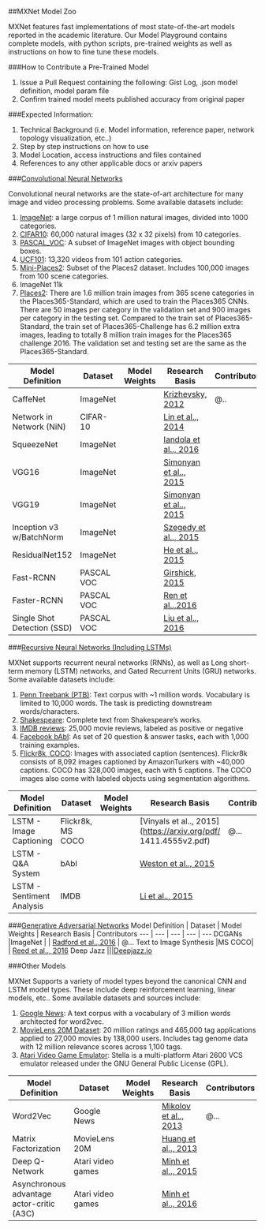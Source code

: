 ##MXNet Model Zoo

MXNet features fast implementations of most state-of-the-art models reported in the academic literature. Our Model Playground contains complete models, with python scripts, pre-trained weights as well as instructions on how to fine tune these models.  

###How to Contribute a Pre-Trained Model

1. Issue a Pull Request containing the following: Gist Log, .json model definition, model param file
2. Confirm trained model meets published accuracy from original paper 

###Expected Information:
1. Technical Background (i.e. Model information, reference paper, network topology visualization, etc..)
2. Step by step instructions on how to use
3. Model Location, access instructions and files contained
5. References to any other applicable docs or arxiv papers


###[Convolutional Neural Networks](https://papers.nips.cc/paper/4824-imagenet-classification-with-deep-convolutional-neural-networks.pdf)

Convolutional neural networks are the state-of-art architecture for many image and video processing problems. Some available datasets include:

1. [ImageNet](http://image-net.org/): a large corpus of 1 million natural images, divided into 1000 categories.
2. [CIFAR10](https://www.cs.toronto.edu/~kriz/cifar.html): 60,000 natural images (32 x 32 pixels) from 10 categories.
3. [PASCAL_VOC](http://host.robots.ox.ac.uk/pascal/VOC/): A subset of ImageNet images with object bounding boxes.
4. [UCF101](http://crcv.ucf.edu/data/UCF101.php): 13,320 videos from 101 action categories.
5. [Mini-Places2](http://6.869.csail.mit.edu/fa15/project.html): Subset of the Places2 dataset. Includes 100,000 images from 100 scene categories.
6. ImageNet 11k
7. [Places2](http://places2.csail.mit.edu/download.html): There are 1.6 million train images from 365 scene categories in the Places365-Standard, which are used to train the Places365 CNNs. There are 50 images per category in the validation set and 900 images per category in the testing set. Compared to the train set of Places365-Standard, the train set of Places365-Challenge has 6.2 million extra images, leading to totally 8 million train images for the Places365 challenge 2016. The validation set and testing set are the same as the Places365-Standard.



Model Definition | Dataset | Model Weights | Research Basis | Contributors
--- | --- | --- | --- | ---
CaffeNet | ImageNet | |   [Krizhevsky, 2012](http://papers.nips.cc/paper/4824-imagenet-classification-with-deep-convolutional-neural-networks) | @..
Network in Network (NiN) | CIFAR-10 | |  [Lin et al.., 2014](https://arxiv.org/pdf/1312.4400v3.pdf)
SqueezeNet | ImageNet | | [Iandola et al.., 2016](https://arxiv.org/pdf/1602.07360v4.pdf)
VGG16 | ImageNet | | [Simonyan et al.., 2015](https://arxiv.org/pdf/1409.1556v6.pdf)
VGG19 | ImageNet | | [Simonyan et al.., 2015](https://arxiv.org/pdf/1409.1556v6.pdf)
Inception v3 w/BatchNorm | ImageNet | | [Szegedy et al.., 2015](https://arxiv.org/pdf/1512.00567.pdf)
ResidualNet152 | ImageNet | | [He et al.., 2015](https://arxiv.org/pdf/1512.03385v1.pdf)
Fast-RCNN |PASCAL VOC | | [Girshick, 2015](https://arxiv.org/pdf/1504.08083v2.pdf)
Faster-RCNN |PASCAL VOC |  | [Ren et al..,2016](https://arxiv.org/pdf/1506.01497v3.pdf)
Single Shot Detection (SSD) | PASCAL VOC | | [Liu et al.., 2016](https://arxiv.org/pdf/1512.02325v4.pdf)


###[Recursive Neural Networks (Including LSTMs)](http://deeplearning.cs.cmu.edu/pdfs/Hochreiter97_lstm.pdf)

MXNet supports recurrent neural networks (RNNs), as well as Long short-term memory (LSTM) networks, and Gated Recurrent Units (GRU) networks. Some available datasets include:


1. [Penn Treebank (PTB)](https://www.cis.upenn.edu/~treebank/): Text corpus with ~1 million words. Vocabulary is limited to 10,000 words. The task is predicting downstream words/characters.
2. [Shakespeare](http://cs.stanford.edu/people/karpathy/char-rnn/): Complete text from Shakespeare’s works.
3. [IMDB reviews](https://s3.amazonaws.com/text-datasets): 25,000 movie reviews, labeled as positive or negative
4. [Facebook bAbI](https://research.facebook.com/researchers/1543934539189348): As set of 20 question & answer tasks, each with 1,000 training examples.
5. [Flickr8k, COCO](http://mscoco.org/): Images with associated caption (sentences). Flickr8k consists of 8,092 images captioned by AmazonTurkers with ~40,000 captions. COCO has 328,000 images, each with 5 captions. The COCO images also come with labeled objects using segmentation algorithms.


Model Definition | Dataset | Model Weights | Research Basis | Contributors
--- | --- | --- | --- | ---
LSTM - Image Captioning | Flickr8k, MS COCO | | [Vinyals et al.., 2015](https://arxiv.org/pdf/ 1411.4555v2.pdf) | @...
LSTM - Q&A System| bAbl | | [Weston et al.., 2015](https://arxiv.org/pdf/1502.05698v10.pdf)
LSTM - Sentiment Analysis| IMDB | | [Li et al.., 2015](http://arxiv.org/pdf/1503.00185v5.pdf)


###[Generative Adversarial Networks](http://papers.nips.cc/paper/5423-generative-adversarial-nets.pdf) 
Model Definition | Dataset | Model Weights | Research Basis | Contributors
--- | --- | --- | --- | ---
DCGANs |ImageNet | | [Radford et al..,2016](https://arxiv.org/pdf/1511.06434v2.pdf) | @...
Text to Image Synthesis |MS COCO| | [Reed et al.., 2016](https://arxiv.org/pdf/1605.05396v2.pdf)
Deep Jazz	|||[Deepjazz.io](https://deepjazz.io)



###Other Models

MXNet Supports a variety of model types beyond the canonical CNN and LSTM model types. These include deep reinforcement learning, linear models, etc.. Some available datasets and sources include:

1. [Google News](https://drive.google.com/file/d/0B7XkCwpI5KDYNlNUTTlSS21pQmM/edit): A text corpus with a vocabulary of 3 million words architected for word2vec.
2. [MovieLens 20M Dataset](http://grouplens.org/datasets/movielens/): 20 million ratings and 465,000 tag applications applied to 27,000 movies by 138,000 users. Includes tag genome data with 12 million relevance scores across 1,100 tags.
3. [Atari Video Game Emulator](http://stella.sourceforge.net/): Stella is a multi-platform Atari 2600 VCS emulator released under the GNU General Public License (GPL).

 
Model Definition | Dataset | Model Weights | Research Basis | Contributors
--- | --- | --- | --- | ---
Word2Vec | Google News | | [Mikolov et al.., 2013](https://arxiv.org/pdf/1310.4546v1.pdf) | @...
Matrix Factorization | MovieLens 20M | | [Huang et al.., 2013](https://www.microsoft.com/en-us/research/wp-content/uploads/2016/02/cikm2013_DSSM_fullversion.pdf)
Deep Q-Network | Atari video games | | [Minh et al.., 2015](http://www.nature.com/nature/journal/v518/n7540/full/nature14236.html) 
Asynchronous advantage actor-critic (A3C) | Atari video games | | [Minh et al.., 2016](https://arxiv.org/pdf/1602.01783.pdf) 






